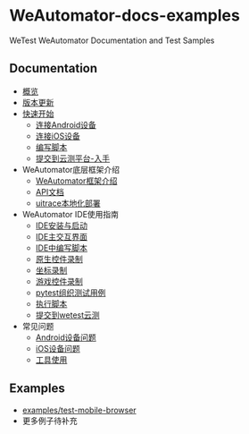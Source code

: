 # WeAutomator-docs-examples

WeTest WeAutomator Documentation and Test Samples
## Documentation

- [概览](docs/overview.md)
- [版本更新](docs/changelog.md)
- [快速开始](docs/quick-start/quick_start.md)
    - [连接Android设备](docs/quick-start/android-connect.md)
    - [连接iOS设备](docs/quick-start/ios-connect.md)
    - [编写脚本](docs/quick-start/write-script.md)
    - [提交到云测平台-入手](docs/started.md)
- WeAutomator底层框架介绍   
    - [WeAutomator框架介绍](docs/advance-topics/WeAutomator-structure.md)
    - [API文档](docs/advance-topics/api.md)
    - [uitrace本地化部署](docs/advance-topics/uitrace.md)
- WeAutomator IDE使用指南
    - [IDE安装与启动](docs/advance-topics/WeAutomator-IDE/install-and-start.md)
    - [IDE主交互界面](docs/advance-topics/WeAutomator-IDE/IDE-interface.md)
    - [IDE中编写脚本](docs/advance-topics/WeAutomator-IDE/IDE-demos/IDE-demos.md)
    - [原生控件录制](docs/advance-topics/record-app.md)
    - [坐标录制](docs/advance-topics/record-aixel.md")
    - [游戏控件录制](docs/advance-topics/record-game.md)
    - [pytest组织测试用例](docs/advance-topics/WeAutomator-IDE/pytest-in-IDE.md)
    - [执行脚本](docs/advance-topics/run-script.md)
    - [提交到wetest云测](docs/advance-topics/submit-script.md)
- 常见问题
    - [Android设备问题](docs/faq/android.md)
    - [iOS设备问题](docs/faq/ios.md)
    - [工具使用](docs/faq/ide.md)

## Examples

- [examples/test-mobile-browser](examples/test-mobile-browser/README.md)
- 更多例子待补充
